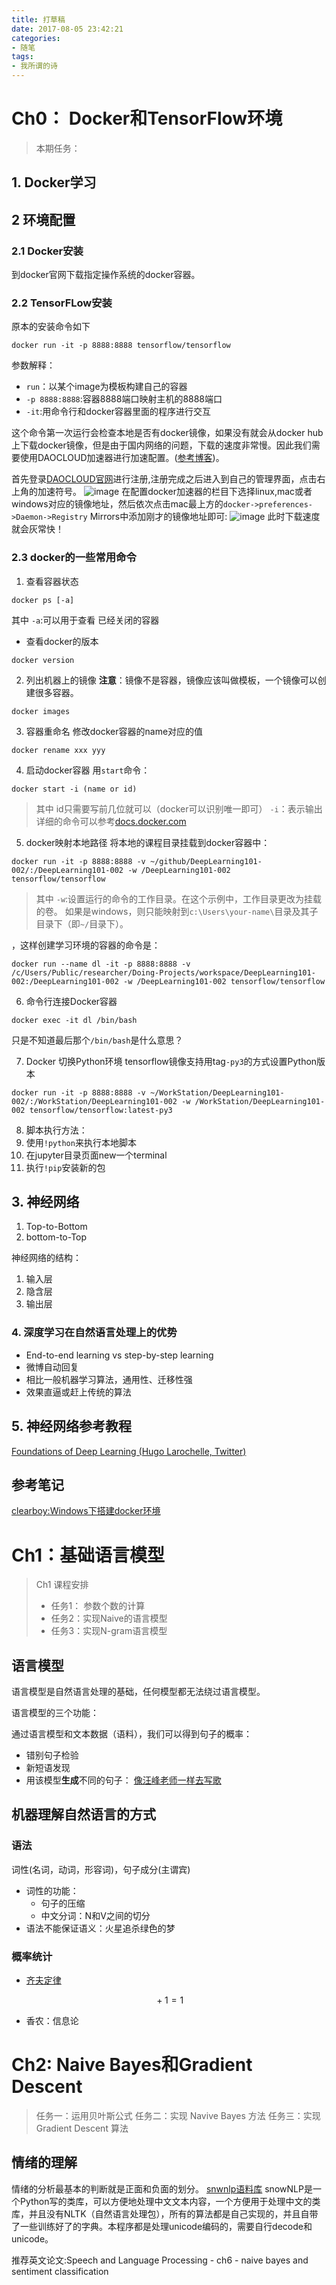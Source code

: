 ```yaml
---
title: 打草稿
date: 2017-08-05 23:42:21
categories:
- 随笔
tags:
- 我所谓的诗
---
```


# Ch0： Docker和TensorFlow环境
> 本期任务：
## 1. Docker学习
## 2 环境配置
### 2.1 Docker安装
到docker官网下载指定操作系统的docker容器。
### 2.2 TensorFLow安装

原本的安装命令如下
```
docker run -it -p 8888:8888 tensorflow/tensorflow
```

参数解释：
- `run`：以某个image为模板构建自己的容器
- `-p 8888:8888`:容器8888端口映射主机的8888端口
- `-it`:用命令行和docker容器里面的程序进行交互

这个命令第一次运行会检查本地是否有docker镜像，如果没有就会从docker hub上下载docker镜像，但是由于国内网络的问题，下载的速度非常慢。因此我们需要使用DAOCLOUD加速器进行加速配置。([参考博客](http://www.jianshu.com/p/d896ec46db66))。

首先登录[DAOCLOUD官网](https://www.daocloud.io/mirror#accelerator-doc)进行注册,注册完成之后进入到自己的管理界面，点击右上角的加速符号。
![image](https://github.com/wangluzhou/DeepLearning101-002/blob/master/ch0/note/Screenshot%20at%20Oct%2016%2023-09-26.png)
在配置docker加速器的栏目下选择linux,mac或者windows对应的镜像地址，然后依次点击mac最上方的`docker->preferences->Daemon->Registry` Mirrors中添加刚才的镜像地址即可:
![image](https://github.com/wangluzhou/DeepLearning101-002/blob/master/ch0/note/Screenshot%20at%20Oct%2016%2023-16-21.png)
此时下载速度就会灰常快！

### 2.3 docker的一些常用命令
1. 查看容器状态
```
docker ps [-a]
```
其中
`-a`:可以用于查看 已经关闭的容器

- 查看docker的版本
```
docker version
```

2. 列出机器上的镜像
**注意**：镜像不是容器，镜像应该叫做模板，一个镜像可以创建很多容器。
```
docker images
```

3. 容器重命名
修改docker容器的name对应的值
```
docker rename xxx yyy
```

4. 启动docker容器
用`start`命令：
```
docker start -i (name or id)
```
> 其中
id只需要写前几位就可以（docker可以识别唯一即可）
`-i`：表示输出
详细的命令可以参考[docs.docker.com](https://docs.docker.com/engine/reference/commandline)

5. docker映射本地路径
将本地的课程目录挂载到docker容器中：
```
docker run -it -p 8888:8888 -v ~/github/DeepLearning101-002/:/DeepLearning101-002 -w /DeepLearning101-002 tensorflow/tensorflow
```

> 其中
`-w`:设置运行的命令的工作目录。在这个示例中，工作目录更改为挂载的卷。
如果是windows，则只能映射到`c:\Users\your-name\`目录及其子目录下（即`~/`目录下）。

，这样创建学习环境的容器的命令是：
```
docker run --name dl -it -p 8888:8888 -v /c/Users/Public/researcher/Doing-Projects/workspace/DeepLearning101-002:/DeepLearning101-002 -w /DeepLearning101-002 tensorflow/tensorflow
```
6. 命令行连接Docker容器
```
docker exec -it dl /bin/bash
```
只是不知道最后那个`/bin/bash`是什么意思？

7. Docker 切换Python环境
tensorflow镜像支持用tag`-py3`的方式设置Python版本
```
docker run -it -p 8888:8888 -v ~/WorkStation/DeepLearning101-002/:/WorkStation/DeepLearning101-002 -w /WorkStation/DeepLearning101-002 tensorflow/tensorflow:latest-py3
```


8. 脚本执行方法：
  1. 使用`!python`来执行本地脚本
  2. 在jupyter目录页面new一个terminal
  3. 执行`!pip`安装新的包

## 3. 神经网络
1. Top-to-Bottom
2. bottom-to-Top

神经网络的结构：
1. 输入层
2. 隐含层
3. 输出层

### 4. 深度学习在自然语言处理上的优势
- End-to-end learning vs step-by-step learning
 - 微博自动回复
- 相比一般机器学习算法，通用性、迁移性强
- 效果直逼或赶上传统的算法

## 5. 神经网络参考教程
[Foundations of Deep Learning (Hugo Larochelle, Twitter)](https://www.youtube.com/watch?v=zij_FTbJHsk&feature=youtu.be)

## 参考笔记
[clearboy:Windows下搭建docker环境](https://github.com/AIHackers/DeepLearning101-002/issues/50)


# Ch1：基础语言模型

> Ch1 课程安排
> - 任务1： 参数个数的计算
> - 任务2：实现Naive的语言模型
> - 任务3：实现N-gram语言模型

## 语言模型
语言模型是自然语言处理的基础，任何模型都无法绕过语言模型。

语言模型的三个功能：

通过语言模型和文本数据（语料），我们可以得到句子的概率：
- 错别句子检验
- 新短语发现
- 用该模型**生成**不同的句子：
[像汪峰老师一样去写歌](https://github.com/phunterlau/wangfeng-rnn)

## 机器理解自然语言的方式
### 语法
词性(名词，动词，形容词)，句子成分(主谓宾)
- 词性的功能：
  - 句子的压缩
  - 中文分词：N和V之间的切分
- 语法不能保证语义：火星追杀绿色的梦

### 概率统计
- [齐夫定律](http://www.wikiwand.com/zh-hans/%E9%BD%8A%E5%A4%AB%E5%AE%9A%E5%BE%8B)

$$ {}+1=1 $$

- 香农：信息论

# Ch2: Naive Bayes和Gradient Descent
> 任务一：运用贝叶斯公式
  任务二：实现 Navive Bayes 方法
  任务三：实现 Gradient Descent 算法

## 情绪的理解
情绪的分析最基本的判断就是正面和负面的划分。
[snwnlp语料库](https://github.com/isnowfy/snownlp)
snowNLP是一个Python写的类库，可以方便地处理中文文本内容，一个方便用于处理中文的类库，并且没有NLTK（自然语言处理包），所有的算法都是自己实现的，并且自带了一些训练好了的字典。本程序都是处理unicode编码的，需要自行decode和unicode。

推荐英文论文:Speech and Language Processing - ch6 - naive bayes and sentiment classification
